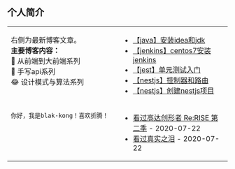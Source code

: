 ## 个人简介

<table>
<tr>
<td valign="top" width="50%">

右侧为最新博客文章。<br/>
**主要博客内容：**<br/>
:muscle: 从前端到大前端系列<br/>
:pill: 手写api系列  <br/>
:joy: 设计模式与算法系列  <br/>

<!-- recent_releases starts -->

<!-- recent_releases ends -->

</td>
<td valign="top" width="50%">


<!-- blog starts -->
* <a href='https://www.lzwlook.fun/2020/05/29/%E3%80%90java%E3%80%91%E5%AE%89%E8%A3%85idea%E5%92%8Cjdk/' target='_blank'>【java】安装idea和jdk</a>
* <a href='https://www.lzwlook.fun/2020/05/29/%E3%80%90jenkins%E3%80%91centos7%E5%AE%89%E8%A3%85jenkins/' target='_blank'>【jenkins】centos7安装jenkins</a>
* <a href='https://www.lzwlook.fun/2020/05/27/%E3%80%90jest%E3%80%91%E5%8D%95%E5%85%83%E6%B5%8B%E8%AF%95%E5%85%A5%E9%97%A8/' target='_blank'>【jest】单元测试入门</a>
* <a href='https://www.lzwlook.fun/2020/05/14/%E3%80%90nestjs%E3%80%91%E6%8E%A7%E5%88%B6%E5%99%A8%E5%92%8C%E8%B7%AF%E7%94%B1/' target='_blank'>【nestjs】控制器和路由</a>
* <a href='https://www.lzwlook.fun/2020/05/14/%E3%80%90nestjs%E3%80%91%E5%88%9B%E5%BB%BAnestjs%E9%A1%B9%E7%9B%AE/' target='_blank'>【nestjs】创建nestjs项目</a>
<!-- blog ends -->

</td>
</tr>
<tr>
<td valign="top" width="50%">

<!-- code_time starts -->

```text
你好，我是blak-kong！喜欢折腾！
```

<!-- code_time ends -->

</td>
<td valign="top" width="50%">


<!-- douban starts -->
* <a href='http://movie.douban.com/subject/34979493/' target='_blank'>看过高达创形者 Re:RISE 第二季</a> - 2020-07-22
* <a href='http://movie.douban.com/subject/2377630/' target='_blank'>看过真实之泪</a> - 2020-07-22
<!-- douban ends -->

</td>
  </tr>
  </table>
